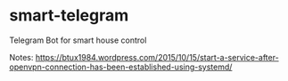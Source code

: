 # smart-telegram
Telegram Bot for smart house control

Notes:
https://btux1984.wordpress.com/2015/10/15/start-a-service-after-openvpn-connection-has-been-established-using-systemd/